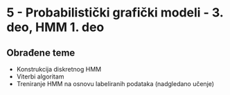# 5 - Probabilistički grafički modeli - 3. deo, HMM 1. deo
## Obrađene teme
* Konstrukcija diskretnog HMM
* Viterbi algoritam
* Treniranje HMM na osnovu labeliranih podataka (nadgledano učenje)